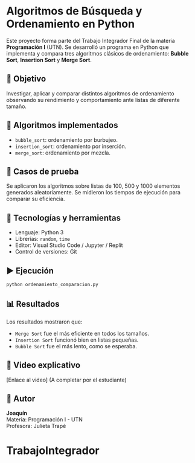 
# Algoritmos de Búsqueda y Ordenamiento en Python

Este proyecto forma parte del Trabajo Integrador Final de la materia **Programación I** (UTN). Se desarrolló un programa en Python que implementa y compara tres algoritmos clásicos de ordenamiento: **Bubble Sort**, **Insertion Sort** y **Merge Sort**.

## 📌 Objetivo
Investigar, aplicar y comparar distintos algoritmos de ordenamiento observando su rendimiento y comportamiento ante listas de diferente tamaño.

## 🧠 Algoritmos implementados
- `bubble_sort`: ordenamiento por burbujeo.
- `insertion_sort`: ordenamiento por inserción.
- `merge_sort`: ordenamiento por mezcla.

## 🧪 Casos de prueba
Se aplicaron los algoritmos sobre listas de 100, 500 y 1000 elementos generados aleatoriamente. Se midieron los tiempos de ejecución para comparar su eficiencia.

## 🧰 Tecnologías y herramientas
- Lenguaje: Python 3
- Librerías: `random`, `time`
- Editor: Visual Studio Code / Jupyter / Replit
- Control de versiones: Git

## ▶️ Ejecución
```bash
python ordenamiento_comparacion.py
```

## 📊 Resultados
Los resultados mostraron que:
- `Merge Sort` fue el más eficiente en todos los tamaños.
- `Insertion Sort` funcionó bien en listas pequeñas.
- `Bubble Sort` fue el más lento, como se esperaba.

## 🎥 Video explicativo
[Enlace al video] (A completar por el estudiante)

## 🧾 Autor
**Joaquín**  
Materia: Programación I - UTN  
Profesora: Julieta Trapé

# TrabajoIntegrador